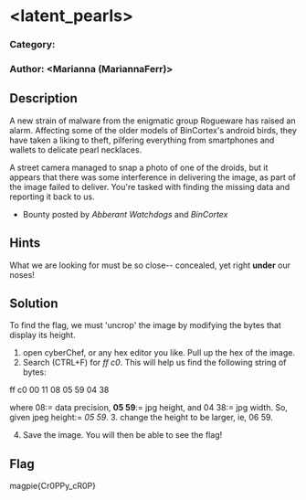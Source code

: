 # <latent_pearls>
### Category: <Forensics> <Easy>
### Author: <Marianna (MariannaFerr)>

## Description
A new strain of malware from the enigmatic group Rogueware has raised an alarm. Affecting some of the older models of BinCortex's android birds, they have taken a liking to theft, pilfering everything from smartphones and wallets to delicate pearl necklaces.

A street camera managed to snap a photo of one of the droids, but it appears that there was some interference in delivering the image, as part of the image failed to deliver. You're tasked with finding the missing data and reporting it back to us.

 - Bounty posted by *Abberant Watchdogs* and *BinCortex*

## Hints
What we are looking for must be so close-- concealed, yet right **under** our noses! 

## Solution
To find the flag, we must 'uncrop' the image by modifying the bytes that display its height. 
1. open cyberChef, or any hex editor you like. Pull up the hex of the image. 
2. Search (CTRL+F) for *ff c0*. This will help us find the following string of bytes:

ff c0 00 11 08 05 59 04 38

where 08:= data precision, **05 59**:= jpg height, and 04 38:= jpg width.
So, given jpeg height:= *05 59*.
3. change the height to be larger, ie, 06 59.

4. Save the image. You will then be able to see the flag!

## Flag

magpie{Cr0PPy_cR0P}
